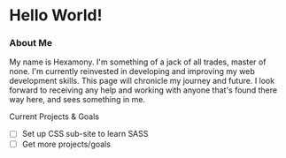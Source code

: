 # Hello World!
### About Me
My name is Hexamony. I'm something of a jack of all trades, master of none. I'm currently reinvested in developing and improving my web development skills. This page will chronicle my journey and future. I look forward to receiving any help and working with anyone that's found there way here, and sees something in me.

Current Projects & Goals
- [ ] Set up CSS sub-site to learn SASS
- [ ] Get more projects/goals

